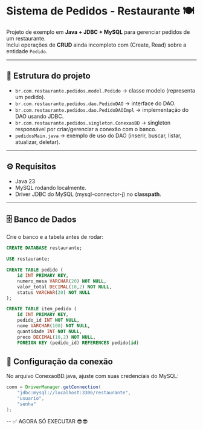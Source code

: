 # Sistema de Pedidos - Restaurante 🍽️

Projeto de exemplo em **Java + JDBC + MySQL** para gerenciar pedidos de um restaurante.  
Inclui operações de **CRUD** ainda incompleto com (Create, Read) sobre a entidade `Pedido`.

---

## 📌 Estrutura do projeto

- `br.com.restaurante.pedidos.model.Pedido` → classe modelo (representa um pedido).
- `br.com.restaurante.pedidos.dao.PedidoDAO` → interface do DAO.
- `br.com.restaurante.pedidos.dao.PedidoDAOImpl` → implementação do DAO usando JDBC.
- `br.com.restaurante.pedidos.singleton.ConexaoBD` → singleton responsável por criar/gerenciar a conexão com o banco.
- `pedidosMain.java` → exemplo de uso do DAO (inserir, buscar, listar, atualizar, deletar).

---

## ⚙️ Requisitos

- Java 23
- MySQL rodando localmente.
- Driver JDBC do MySQL (mysql-connector-j) no **classpath**.

---

## 🗄️ Banco de Dados

Crie o banco e a tabela antes de rodar:

```sql
CREATE DATABASE restaurante;

USE restaurante;

CREATE TABLE pedido (
    id INT PRIMARY KEY,
    numero_mesa VARCHAR(20) NOT NULL,
    valor_total DECIMAL(10,2) NOT NULL,
    status VARCHAR(20) NOT NULL
);

CREATE TABLE item_pedido (
    id INT PRIMARY KEY,
    pedido_id INT NOT NULL,
    nome VARCHAR(100) NOT NULL,
    quantidade INT NOT NULL,
    preco DECIMAL(10,2) NOT NULL,
    FOREIGN KEY (pedido_id) REFERENCES pedido(id)

```
## 🔌 Configuração da conexão

No arquivo ConexaoBD.java, ajuste com suas credenciais do MySQL:

```java
conn = DriverManager.getConnection(
    "jdbc:mysql://localhost:3306/restaurante",
    "usuario",
    "senha"
);
```

-- ✅ AGORA SÓ EXECUTAR 😎😎
